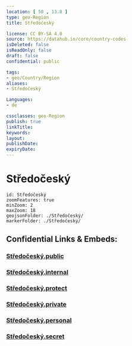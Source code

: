 ```yaml
---
location: [ 50 , 13.8 ] 
type: geo-Region
title: Středočeský

license: CC BY-SA 4.0
source: https://datahub.io/core/country-codes
isDeleted: false
isReadOnly: false
draft: false
confidential: public

tags:
- geo/Country/Region
aliases:
- Středočeský

Languages:
- de

cssclasses: geo-Region
publish: true
linkTitle: 
keywords: 
layout: 
publishDate: 
expiryDate: 
---
```


# Středočeský

```leaflet
id: Středočeský
zoomFeatures: true 
minZoom: 2 
maxZoom: 18
geojsonFolder: ./Středočeský/
markerFolder: ./Středočeský/
```


## Confidential Links & Embeds: 

### [Středočeský.public](/_public/\Earth\Continent\Europe\Europe~Central\Czech_Republic\regions~Czech_RepublicStředočeský.public.md) 

### [Středočeský.internal](/_internal/\Earth\Continent\Europe\Europe~Central\Czech_Republic\regions~Czech_RepublicStředočeský.internal.md) 

### [Středočeský.protect](/_protect/\Earth\Continent\Europe\Europe~Central\Czech_Republic\regions~Czech_RepublicStředočeský.protect.md) 

### [Středočeský.private](/_private/\Earth\Continent\Europe\Europe~Central\Czech_Republic\regions~Czech_RepublicStředočeský.private.md) 

### [Středočeský.personal](/_personal/\Earth\Continent\Europe\Europe~Central\Czech_Republic\regions~Czech_RepublicStředočeský.personal.md) 

### [Středočeský.secret](/_secret/\Earth\Continent\Europe\Europe~Central\Czech_Republic\regions~Czech_RepublicStředočeský.secret.md)


